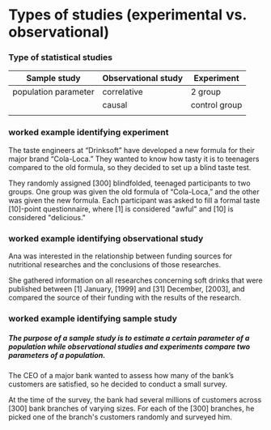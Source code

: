 # Types of studies (experimental vs. observational)

### Type of statistical studies

| Sample study         | Observational study | Experiment    |
| -------------------- | ------------------- | ------------- |
| population parameter | correlative         | 2 group       |
|                      | causal              | control group |
|                      |                     |               |

### worked example identifying experiment

The taste engineers at “Drinksoft” have developed a new formula for their major brand “Cola-Loca.” They wanted to know how tasty it is to teenagers compared to the old formula, so they decided to set up a blind taste test.

They randomly assigned \[300\] blindfolded, teenaged participants to two groups. One group was given the old formula of “Cola-Loca,” and the other was given the new formula. Each participant was asked to fill a formal taste \[10\]-point questionnaire, where \[1\] is considered "awful" and \[10\] is considered "delicious."

### worked example identifying observational study

Ana was interested in the relationship between funding sources for nutritional researches and the conclusions of those researches.

She gathered information on all researches concerning soft drinks that were published between \[1\] January, \[1999\] and \[31\] December, \[2003\], and compared the source of their funding with the results of the research.

### worked example identifying sample study

#####  The purpose of a sample study is to *estimate* a certain parameter of a population while observational studies and experiments *compare* two parameters of a population. 

The CEO of a major bank wanted to assess how many of the bank’s customers are satisfied, so he decided to conduct a small survey.

At the time of the survey, the bank had several millions of customers across \[300\] bank branches of varying sizes. For each of the \[300\] branches, he picked one of the branch's customers randomly and surveyed him.